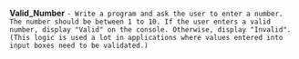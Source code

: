 **Valid_Number**
`- Write a program and ask the user to enter a number. The number should be between 1 to 10. If the user enters a valid number, display "Valid" on the console. Otherwise, display "Invalid". (This logic is used a lot in applications where values entered into input boxes need to be validated.)`
